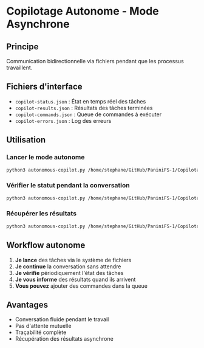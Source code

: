 # Copilotage Autonome - Mode Asynchrone

## Principe
Communication bidirectionnelle via fichiers pendant que les processus travaillent.

## Fichiers d'interface
- `copilot-status.json` : État en temps réel des tâches
- `copilot-results.json` : Résultats des tâches terminées  
- `copilot-commands.json` : Queue de commandes à exécuter
- `copilot-errors.json` : Log des erreurs

## Utilisation

### Lancer le mode autonome
```bash
python3 autonomous-copilot.py /home/stephane/GitHub/PaniniFS-1/Copilotage daemon &
```

### Vérifier le statut pendant la conversation
```bash
python3 autonomous-copilot.py /home/stephane/GitHub/PaniniFS-1/Copilotage status
```

### Récupérer les résultats
```bash
python3 autonomous-copilot.py /home/stephane/GitHub/PaniniFS-1/Copilotage results
```

## Workflow autonome
1. **Je lance** des tâches via le système de fichiers
2. **Je continue** la conversation sans attendre
3. **Je vérifie** périodiquement l'état des tâches
4. **Je vous informe** des résultats quand ils arrivent
5. **Vous pouvez** ajouter des commandes dans la queue

## Avantages
- Conversation fluide pendant le travail
- Pas d'attente mutuelle
- Traçabilité complète
- Récupération des résultats asynchrone
